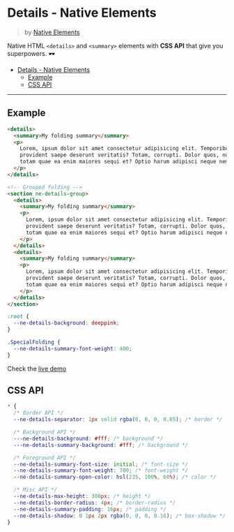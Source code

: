 # Details - Native Elements

> by [Native Elements](https://github.com/equinusocio/native-elements)

Native HTML `<details>` and `<summary>` elements with **CSS API** that give you superpowers. 🕶

- [Details - Native Elements](#details---native-elements)
  - [Example](#example)
  - [CSS API](#css-api)

---

## Example

```html
<details>
  <summary>My folding summary</summary>
  <p>
    Lorem, ipsum dolor sit amet consectetur adipisicing elit. Temporibus
    provident saepe deserunt veritatis? Totam, corrupti. Dolor quos, numquam
    totam quae ea enim maiores sequi et? Optio harum adipisci neque nemo.
  </p>
</details>

<!-- Grouped folding -->
<section ne-details-group>
  <details>
    <summary>My folding summary</summary>
    <p>
      Lorem, ipsum dolor sit amet consectetur adipisicing elit. Temporibus
      provident saepe deserunt veritatis? Totam, corrupti. Dolor quos, numquam
      totam quae ea enim maiores sequi et? Optio harum adipisci neque nemo.
    </p>
  </details>
  <details>
    <summary>My folding summary</summary>
    <p>
      Lorem, ipsum dolor sit amet consectetur adipisicing elit. Temporibus
      provident saepe deserunt veritatis? Totam, corrupti. Dolor quos, numquam
      totam quae ea enim maiores sequi et? Optio harum adipisci neque nemo.
    </p>
  </details>
</section>
```

```css
:root {
  --ne-details-background: deeppink;
}

.SpecialFolding {
  --ne-details-summary-font-weight: 400;
}
```

Check the [live demo](https://ne-details.stackblitz.io/)

## CSS API

```css
* {
  /* Border API */
  --ne-details-separator: 1px solid rgba(0, 0, 0, 0.05); /* border */

  /* Background API */
  ---ne-details-background: #fff; /* background */
  ---ne-details-summary-background: #fff; /* background */

  /* Foreground API */
  --ne-details-summary-font-size: initial; /* font-size */
  --ne-details-summary-font-weight: 700; /* font-weight */
  --ne-details-summary-open-color: hsl(235, 100%, 60%); /* color */

  /* Misc API */
  --ne-details-max-height: 300px; /* height */
  --ne-details-border-radius: 4px; /* border-radius */
  --ne-details-summary-padding: 16px; /* padding */
  --ne-details-shadow: 0 1px 2px rgba(0, 0, 0, 0.16); /* box-shadow */
}
```
